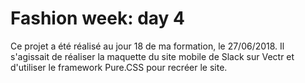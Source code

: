 # Fashion week: day 4

Ce projet a été réalisé au jour 18 de ma formation, le 27/06/2018. Il s'agissait de réaliser la maquette du site mobile de Slack sur Vectr et d'utiliser le framework Pure.CSS pour recréer le site.
